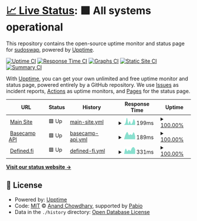 # [📈 Live Status](https://sudoswap.github.io/status_basecamp_wtf): <!--live status--> **🟩 All systems operational**

This repository contains the open-source uptime monitor and status page for [sudoswap](https://sudoswap.github.io/status_basecamp_wtf), powered by [Upptime](https://github.com/upptime/upptime).

[![Uptime CI](https://github.com/sudoswap/status_basecamp_wtf/workflows/Uptime%20CI/badge.svg)](https://github.com/sudoswap/status_basecamp_wtf/actions?query=workflow%3A%22Uptime+CI%22)
[![Response Time CI](https://github.com/sudoswap/status_basecamp_wtf/workflows/Response%20Time%20CI/badge.svg)](https://github.com/sudoswap/status_basecamp_wtf/actions?query=workflow%3A%22Response+Time+CI%22)
[![Graphs CI](https://github.com/sudoswap/status_basecamp_wtf/workflows/Graphs%20CI/badge.svg)](https://github.com/sudoswap/status_basecamp_wtf/actions?query=workflow%3A%22Graphs+CI%22)
[![Static Site CI](https://github.com/sudoswap/status_basecamp_wtf/workflows/Static%20Site%20CI/badge.svg)](https://github.com/sudoswap/status_basecamp_wtf/actions?query=workflow%3A%22Static+Site+CI%22)
[![Summary CI](https://github.com/sudoswap/status_basecamp_wtf/workflows/Summary%20CI/badge.svg)](https://github.com/sudoswap/status_basecamp_wtf/actions?query=workflow%3A%22Summary+CI%22)

With [Upptime](https://upptime.js.org), you can get your own unlimited and free uptime monitor and status page, powered entirely by a GitHub repository. We use [Issues](https://github.com/sudoswap/status_basecamp_wtf/issues) as incident reports, [Actions](https://github.com/sudoswap/status_basecamp_wtf/actions) as uptime monitors, and [Pages](https://sudoswap.github.io/status_basecamp_wtf) for the status page.

<!--start: status pages-->
<!-- This summary is generated by Upptime (https://github.com/upptime/upptime) -->
<!-- Do not edit this manually, your changes will be overwritten -->
<!-- prettier-ignore -->
| URL | Status | History | Response Time | Uptime |
| --- | ------ | ------- | ------------- | ------ |
| <img alt="" src="https://icons.duckduckgo.com/ip3/basecamp.wtf.ico" height="13"> [Main Site](https://basecamp.wtf) | 🟩 Up | [main-site.yml](https://github.com/sudoswap/status_basecamp_wtf/commits/HEAD/history/main-site.yml) | <details><summary><img alt="Response time graph" src="./graphs/main-site/response-time-week.png" height="20"> 199ms</summary><br><a href="https://status.basecamp.wtf/history/main-site"><img alt="Response time 328" src="https://img.shields.io/endpoint?url=https%3A%2F%2Fraw.githubusercontent.com%2Fsudoswap%2Fstatus_basecamp_wtf%2FHEAD%2Fapi%2Fmain-site%2Fresponse-time.json"></a><br><a href="https://status.basecamp.wtf/history/main-site"><img alt="24-hour response time 57" src="https://img.shields.io/endpoint?url=https%3A%2F%2Fraw.githubusercontent.com%2Fsudoswap%2Fstatus_basecamp_wtf%2FHEAD%2Fapi%2Fmain-site%2Fresponse-time-day.json"></a><br><a href="https://status.basecamp.wtf/history/main-site"><img alt="7-day response time 199" src="https://img.shields.io/endpoint?url=https%3A%2F%2Fraw.githubusercontent.com%2Fsudoswap%2Fstatus_basecamp_wtf%2FHEAD%2Fapi%2Fmain-site%2Fresponse-time-week.json"></a><br><a href="https://status.basecamp.wtf/history/main-site"><img alt="30-day response time 231" src="https://img.shields.io/endpoint?url=https%3A%2F%2Fraw.githubusercontent.com%2Fsudoswap%2Fstatus_basecamp_wtf%2FHEAD%2Fapi%2Fmain-site%2Fresponse-time-month.json"></a><br><a href="https://status.basecamp.wtf/history/main-site"><img alt="1-year response time 328" src="https://img.shields.io/endpoint?url=https%3A%2F%2Fraw.githubusercontent.com%2Fsudoswap%2Fstatus_basecamp_wtf%2FHEAD%2Fapi%2Fmain-site%2Fresponse-time-year.json"></a></details> | <details><summary><a href="https://status.basecamp.wtf/history/main-site">100.00%</a></summary><a href="https://status.basecamp.wtf/history/main-site"><img alt="All-time uptime 99.99%" src="https://img.shields.io/endpoint?url=https%3A%2F%2Fraw.githubusercontent.com%2Fsudoswap%2Fstatus_basecamp_wtf%2FHEAD%2Fapi%2Fmain-site%2Fuptime.json"></a><br><a href="https://status.basecamp.wtf/history/main-site"><img alt="24-hour uptime 100.00%" src="https://img.shields.io/endpoint?url=https%3A%2F%2Fraw.githubusercontent.com%2Fsudoswap%2Fstatus_basecamp_wtf%2FHEAD%2Fapi%2Fmain-site%2Fuptime-day.json"></a><br><a href="https://status.basecamp.wtf/history/main-site"><img alt="7-day uptime 100.00%" src="https://img.shields.io/endpoint?url=https%3A%2F%2Fraw.githubusercontent.com%2Fsudoswap%2Fstatus_basecamp_wtf%2FHEAD%2Fapi%2Fmain-site%2Fuptime-week.json"></a><br><a href="https://status.basecamp.wtf/history/main-site"><img alt="30-day uptime 99.92%" src="https://img.shields.io/endpoint?url=https%3A%2F%2Fraw.githubusercontent.com%2Fsudoswap%2Fstatus_basecamp_wtf%2FHEAD%2Fapi%2Fmain-site%2Fuptime-month.json"></a><br><a href="https://status.basecamp.wtf/history/main-site"><img alt="1-year uptime 99.99%" src="https://img.shields.io/endpoint?url=https%3A%2F%2Fraw.githubusercontent.com%2Fsudoswap%2Fstatus_basecamp_wtf%2FHEAD%2Fapi%2Fmain-site%2Fuptime-year.json"></a></details>
| <img alt="" src="https://icons.duckduckgo.com/ip3/api.basecamp.wtf.ico" height="13"> [Basecamp API](https://api.basecamp.wtf/stats/platform) | 🟩 Up | [basecamp-api.yml](https://github.com/sudoswap/status_basecamp_wtf/commits/HEAD/history/basecamp-api.yml) | <details><summary><img alt="Response time graph" src="./graphs/basecamp-api/response-time-week.png" height="20"> 189ms</summary><br><a href="https://status.basecamp.wtf/history/basecamp-api"><img alt="Response time 369" src="https://img.shields.io/endpoint?url=https%3A%2F%2Fraw.githubusercontent.com%2Fsudoswap%2Fstatus_basecamp_wtf%2FHEAD%2Fapi%2Fbasecamp-api%2Fresponse-time.json"></a><br><a href="https://status.basecamp.wtf/history/basecamp-api"><img alt="24-hour response time 293" src="https://img.shields.io/endpoint?url=https%3A%2F%2Fraw.githubusercontent.com%2Fsudoswap%2Fstatus_basecamp_wtf%2FHEAD%2Fapi%2Fbasecamp-api%2Fresponse-time-day.json"></a><br><a href="https://status.basecamp.wtf/history/basecamp-api"><img alt="7-day response time 189" src="https://img.shields.io/endpoint?url=https%3A%2F%2Fraw.githubusercontent.com%2Fsudoswap%2Fstatus_basecamp_wtf%2FHEAD%2Fapi%2Fbasecamp-api%2Fresponse-time-week.json"></a><br><a href="https://status.basecamp.wtf/history/basecamp-api"><img alt="30-day response time 446" src="https://img.shields.io/endpoint?url=https%3A%2F%2Fraw.githubusercontent.com%2Fsudoswap%2Fstatus_basecamp_wtf%2FHEAD%2Fapi%2Fbasecamp-api%2Fresponse-time-month.json"></a><br><a href="https://status.basecamp.wtf/history/basecamp-api"><img alt="1-year response time 369" src="https://img.shields.io/endpoint?url=https%3A%2F%2Fraw.githubusercontent.com%2Fsudoswap%2Fstatus_basecamp_wtf%2FHEAD%2Fapi%2Fbasecamp-api%2Fresponse-time-year.json"></a></details> | <details><summary><a href="https://status.basecamp.wtf/history/basecamp-api">100.00%</a></summary><a href="https://status.basecamp.wtf/history/basecamp-api"><img alt="All-time uptime 98.99%" src="https://img.shields.io/endpoint?url=https%3A%2F%2Fraw.githubusercontent.com%2Fsudoswap%2Fstatus_basecamp_wtf%2FHEAD%2Fapi%2Fbasecamp-api%2Fuptime.json"></a><br><a href="https://status.basecamp.wtf/history/basecamp-api"><img alt="24-hour uptime 100.00%" src="https://img.shields.io/endpoint?url=https%3A%2F%2Fraw.githubusercontent.com%2Fsudoswap%2Fstatus_basecamp_wtf%2FHEAD%2Fapi%2Fbasecamp-api%2Fuptime-day.json"></a><br><a href="https://status.basecamp.wtf/history/basecamp-api"><img alt="7-day uptime 100.00%" src="https://img.shields.io/endpoint?url=https%3A%2F%2Fraw.githubusercontent.com%2Fsudoswap%2Fstatus_basecamp_wtf%2FHEAD%2Fapi%2Fbasecamp-api%2Fuptime-week.json"></a><br><a href="https://status.basecamp.wtf/history/basecamp-api"><img alt="30-day uptime 99.98%" src="https://img.shields.io/endpoint?url=https%3A%2F%2Fraw.githubusercontent.com%2Fsudoswap%2Fstatus_basecamp_wtf%2FHEAD%2Fapi%2Fbasecamp-api%2Fuptime-month.json"></a><br><a href="https://status.basecamp.wtf/history/basecamp-api"><img alt="1-year uptime 98.99%" src="https://img.shields.io/endpoint?url=https%3A%2F%2Fraw.githubusercontent.com%2Fsudoswap%2Fstatus_basecamp_wtf%2FHEAD%2Fapi%2Fbasecamp-api%2Fuptime-year.json"></a></details>
| <img alt="" src="https://icons.duckduckgo.com/ip3/graph.codex.io.ico" height="13"> [Defined.fi](https://graph.codex.io/graphql) | 🟩 Up | [defined-fi.yml](https://github.com/sudoswap/status_basecamp_wtf/commits/HEAD/history/defined-fi.yml) | <details><summary><img alt="Response time graph" src="./graphs/defined-fi/response-time-week.png" height="20"> 331ms</summary><br><a href="https://status.basecamp.wtf/history/defined-fi"><img alt="Response time 376" src="https://img.shields.io/endpoint?url=https%3A%2F%2Fraw.githubusercontent.com%2Fsudoswap%2Fstatus_basecamp_wtf%2FHEAD%2Fapi%2Fdefined-fi%2Fresponse-time.json"></a><br><a href="https://status.basecamp.wtf/history/defined-fi"><img alt="24-hour response time 186" src="https://img.shields.io/endpoint?url=https%3A%2F%2Fraw.githubusercontent.com%2Fsudoswap%2Fstatus_basecamp_wtf%2FHEAD%2Fapi%2Fdefined-fi%2Fresponse-time-day.json"></a><br><a href="https://status.basecamp.wtf/history/defined-fi"><img alt="7-day response time 331" src="https://img.shields.io/endpoint?url=https%3A%2F%2Fraw.githubusercontent.com%2Fsudoswap%2Fstatus_basecamp_wtf%2FHEAD%2Fapi%2Fdefined-fi%2Fresponse-time-week.json"></a><br><a href="https://status.basecamp.wtf/history/defined-fi"><img alt="30-day response time 377" src="https://img.shields.io/endpoint?url=https%3A%2F%2Fraw.githubusercontent.com%2Fsudoswap%2Fstatus_basecamp_wtf%2FHEAD%2Fapi%2Fdefined-fi%2Fresponse-time-month.json"></a><br><a href="https://status.basecamp.wtf/history/defined-fi"><img alt="1-year response time 376" src="https://img.shields.io/endpoint?url=https%3A%2F%2Fraw.githubusercontent.com%2Fsudoswap%2Fstatus_basecamp_wtf%2FHEAD%2Fapi%2Fdefined-fi%2Fresponse-time-year.json"></a></details> | <details><summary><a href="https://status.basecamp.wtf/history/defined-fi">100.00%</a></summary><a href="https://status.basecamp.wtf/history/defined-fi"><img alt="All-time uptime 100.00%" src="https://img.shields.io/endpoint?url=https%3A%2F%2Fraw.githubusercontent.com%2Fsudoswap%2Fstatus_basecamp_wtf%2FHEAD%2Fapi%2Fdefined-fi%2Fuptime.json"></a><br><a href="https://status.basecamp.wtf/history/defined-fi"><img alt="24-hour uptime 100.00%" src="https://img.shields.io/endpoint?url=https%3A%2F%2Fraw.githubusercontent.com%2Fsudoswap%2Fstatus_basecamp_wtf%2FHEAD%2Fapi%2Fdefined-fi%2Fuptime-day.json"></a><br><a href="https://status.basecamp.wtf/history/defined-fi"><img alt="7-day uptime 100.00%" src="https://img.shields.io/endpoint?url=https%3A%2F%2Fraw.githubusercontent.com%2Fsudoswap%2Fstatus_basecamp_wtf%2FHEAD%2Fapi%2Fdefined-fi%2Fuptime-week.json"></a><br><a href="https://status.basecamp.wtf/history/defined-fi"><img alt="30-day uptime 100.00%" src="https://img.shields.io/endpoint?url=https%3A%2F%2Fraw.githubusercontent.com%2Fsudoswap%2Fstatus_basecamp_wtf%2FHEAD%2Fapi%2Fdefined-fi%2Fuptime-month.json"></a><br><a href="https://status.basecamp.wtf/history/defined-fi"><img alt="1-year uptime 100.00%" src="https://img.shields.io/endpoint?url=https%3A%2F%2Fraw.githubusercontent.com%2Fsudoswap%2Fstatus_basecamp_wtf%2FHEAD%2Fapi%2Fdefined-fi%2Fuptime-year.json"></a></details>

<!--end: status pages-->

[**Visit our status website →**](https://sudoswap.github.io/status_basecamp_wtf)

## 📄 License

- Powered by: [Upptime](https://github.com/upptime/upptime)
- Code: [MIT](./LICENSE) © [Anand Chowdhary](https://anandchowdhary.com), supported by [Pabio](https://pabio.com)
- Data in the `./history` directory: [Open Database License](https://opendatacommons.org/licenses/odbl/1-0/)
